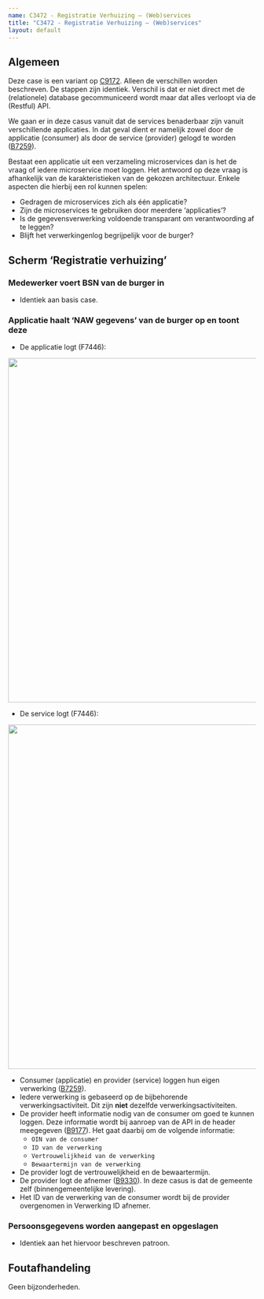 ```yaml
---
name: C3472 - Registratie Verhuizing – (Web)services
title: "C3472 - Registratie Verhuizing – (Web)services"
layout: default
---
```


## Algemeen
Deze case is een variant op [C9172](./9172.md). Alleen de verschillen worden beschreven.
De stappen zijn identiek. Verschil is dat er niet direct met de (relationele) database gecommuniceerd wordt maar dat alles verloopt via de (Restful) API. 

We gaan er in deze casus vanuit dat de services benaderbaar zijn vanuit verschillende applicaties. In dat geval dient er namelijk zowel door de applicatie (consumer) als door de service (provider) gelogd te worden ([B7259](./7259.md)).

Bestaat een applicatie uit een verzameling microservices dan is het de vraag of iedere microservice moet loggen. Het antwoord op deze vraag is afhankelijk van de karakteristieken van de gekozen architectuur. Enkele aspecten die hierbij een rol kunnen spelen: 
-	Gedragen de microservices zich als één applicatie?
-	Zijn de microservices te gebruiken door meerdere ‘applicaties’?
-	Is de gegevensverwerking voldoende transparant om verantwoording af te leggen? 
-	Blijft het verwerkingenlog begrijpelijk voor de burger?

## Scherm ‘Registratie verhuizing’
### Medewerker voert BSN van de burger in
- Identiek aan basis case.

### Applicatie haalt ‘NAW gegevens’ van de burger op en toont deze
- De applicatie logt (F7446):

<img src="./_assets/3472_1.png" alt="" width="700"/>
    
-	De service logt (F7446):
   

<img src="./_assets/3472_2.png" alt="" width="700"/>
    
- Consumer (applicatie) en provider (service) loggen hun eigen verwerking ([B7259](./7259.md)).
- Iedere verwerking is gebaseerd op de bijbehorende verwerkingsactiviteit. Dit zijn **niet** dezelfde verwerkingsactiviteiten.
- 	De provider heeft informatie nodig van de consumer om goed te kunnen loggen. Deze informatie wordt bij aanroep van de API in de header meegegeven ([B9177](./9177.md)). Het gaat daarbij om de volgende informatie:
    - `OIN van de consumer`
    - `ID van de verwerking`
    - `Vertrouwelijkheid van de verwerking`
    - `Bewaartermijn van de verwerking`
- De provider logt de vertrouwelijkheid en de bewaartermijn.
- De provider logt de afnemer ([B9330](./9330.md)). In deze casus is dat de gemeente zelf (binnengemeentelijke levering). 
- Het ID van de verwerking van de consumer wordt bij de provider overgenomen in Verwerking ID afnemer.

### Persoonsgegevens worden aangepast en opgeslagen
- Identiek aan het hiervoor beschreven patroon.

## Foutafhandeling
Geen bijzonderheden.

​    

